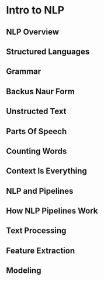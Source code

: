 # Intro to NLP

## NLP Overview

## Structured Languages

## Grammar

## Backus Naur Form

## Unstructed Text

## Parts Of Speech

## Counting Words

## Context Is Everything

## NLP and Pipelines

## How NLP Pipelines Work

## Text Processing

## Feature Extraction

## Modeling